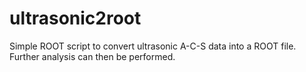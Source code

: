 # ultrasonic2root

Simple ROOT script to convert ultrasonic A-C-S data into a ROOT file. Further analysis can then be performed.